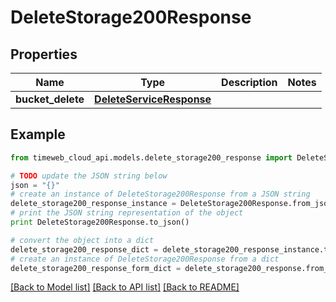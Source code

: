 # DeleteStorage200Response


## Properties
Name | Type | Description | Notes
------------ | ------------- | ------------- | -------------
**bucket_delete** | [**DeleteServiceResponse**](DeleteServiceResponse.md) |  | 

## Example

```python
from timeweb_cloud_api.models.delete_storage200_response import DeleteStorage200Response

# TODO update the JSON string below
json = "{}"
# create an instance of DeleteStorage200Response from a JSON string
delete_storage200_response_instance = DeleteStorage200Response.from_json(json)
# print the JSON string representation of the object
print DeleteStorage200Response.to_json()

# convert the object into a dict
delete_storage200_response_dict = delete_storage200_response_instance.to_dict()
# create an instance of DeleteStorage200Response from a dict
delete_storage200_response_form_dict = delete_storage200_response.from_dict(delete_storage200_response_dict)
```
[[Back to Model list]](../README.md#documentation-for-models) [[Back to API list]](../README.md#documentation-for-api-endpoints) [[Back to README]](../README.md)


